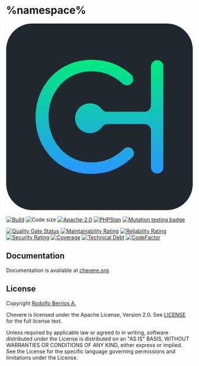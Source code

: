 # %namespace%

![Chevere](chevere.svg)

[![Build](https://img.shields.io/github/actions/workflow/status/chevere/reponame/test.yml?branch=%branch%&style=flat-square)](https://github.com/chevere/reponame/actions)
![Code size](https://img.shields.io/github/languages/code-size/chevere/reponame?style=flat-square)
[![Apache-2.0](https://img.shields.io/github/license/chevere/reponame?style=flat-square)](LICENSE)
[![PHPStan](https://img.shields.io/badge/PHPStan-level%209-blueviolet?style=flat-square)](https://phpstan.org/)
[![Mutation testing badge](https://img.shields.io/endpoint?style=flat-square&url=https%3A%2F%2Fbadge-api.stryker-mutator.io%2Fgithub.com%2Fchevere%2Freponame%2F%branch%)](https://dashboard.stryker-mutator.io/reports/github.com/chevere/reponame/%branch%)

[![Quality Gate Status](https://sonarcloud.io/api/project_badges/measure?project=chevere_reponame&metric=alert_status)](https://sonarcloud.io/dashboard?id=chevere_reponame)
[![Maintainability Rating](https://sonarcloud.io/api/project_badges/measure?project=chevere_reponame&metric=sqale_rating)](https://sonarcloud.io/dashboard?id=chevere_reponame)
[![Reliability Rating](https://sonarcloud.io/api/project_badges/measure?project=chevere_reponame&metric=reliability_rating)](https://sonarcloud.io/dashboard?id=chevere_reponame)
[![Security Rating](https://sonarcloud.io/api/project_badges/measure?project=chevere_reponame&metric=security_rating)](https://sonarcloud.io/dashboard?id=chevere_reponame)
[![Coverage](https://sonarcloud.io/api/project_badges/measure?project=chevere_reponame&metric=coverage)](https://sonarcloud.io/dashboard?id=chevere_reponame)
[![Technical Debt](https://sonarcloud.io/api/project_badges/measure?project=chevere_reponame&metric=sqale_index)](https://sonarcloud.io/dashboard?id=chevere_reponame)
[![CodeFactor](https://www.codefactor.io/repository/github/chevere/reponame/badge)](https://www.codefactor.io/repository/github/chevere/reponame)

## Documentation

Documentation is available at [chevere.org](https://chevere.org/).

## License

Copyright [Rodolfo Berrios A.](https://rodolfoberrios.com/)

Chevere is licensed under the Apache License, Version 2.0. See [LICENSE](LICENSE) for the full license text.

Unless required by applicable law or agreed to in writing, software distributed under the License is distributed on an "AS IS" BASIS, WITHOUT WARRANTIES OR CONDITIONS OF ANY KIND, either express or implied. See the License for the specific language governing permissions and limitations under the License.
